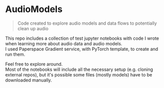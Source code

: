 # AudioModels
> Code created to explore audio models and data flows to potentially clean up audio

This repo includes a collection of test jupyter notebooks with code I wrote when learning more about audio data and audio models.  
I used Paperspace Gradient service, with PyTorch template, to create and run them.

Feel free to explore around.  
Most of the notebooks will include all the necessary setup (e.g. cloning external repos), but it's possible some files (mostly models) have to be downloaded manually.  
